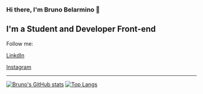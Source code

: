 ### Hi there, I'm Bruno Belarmino 👋

## I'm a Student and Developer Front-end

Follow me: 

[LinkdIn](https://www.linkedin.com/in/bruno-belarmino-nog/)

[Instagram](https://www.instagram.com/dev_in_progress/)

<hr />

<p>
  
[![Bruno's GitHub stats](https://github-readme-stats.vercel.app/api?username=BrunoBelarminoNog&show_icons=true&theme=dracula)](https://github.com/BrunoBelarminoNog/github-readme-stats)
[![Top Langs](https://github-readme-stats.vercel.app/api/top-langs/?username=BrunoBelarminoNog&show_icons=true&theme=dracula)](https://github.com/anuraghazra/github-readme-stats)

</p>
<!--
**BrunoBelarminoNog/BrunoBelarminoNog** is a ✨ _special_ ✨ repository because its `README.md` (this file) appears on your GitHub profile.

Here are some ideas to get you started:

- 🔭 I’m currently working on ...
- 🌱 I’m currently learning ...
- 👯 I’m looking to collaborate on ...
- 🤔 I’m looking for help with ...
- 💬 Ask me about ...
- 📫 How to reach me: ...
- 😄 Pronouns: ...
- ⚡ Fun fact: ...
-->
